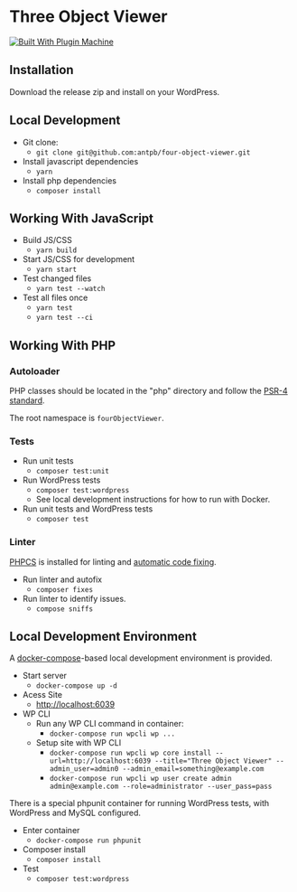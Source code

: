# Three Object Viewer

[![Built With Plugin Machine](https://img.shields.io/badge/Built%20With-Plugin%20Machine-lightgrey)](https://pluginmachine.com)

## Installation

Download the release zip and install on your WordPress. 


## Local Development

- Git clone:
    - `git clone git@github.com:antpb/four-object-viewer.git`
- Install javascript dependencies
    - `yarn`
- Install php dependencies
    - `composer install`

## Working With JavaScript

- Build JS/CSS
    - `yarn build`
- Start JS/CSS for development
    - `yarn start`
- Test changed files
    - `yarn test --watch`
- Test all files once
    - `yarn test`
    - `yarn test --ci`


## Working With PHP

### Autoloader

PHP classes should be located in the "php" directory and follow the [PSR-4 standard](https://www.php-fig.org/psr/psr-4/).

The root namespace is `fourObjectViewer`.



### Tests
- Run unit tests
    - `composer test:unit`
- Run WordPress tests
    - `composer test:wordpress`
    - See local development instructions for how to run with Docker.
- Run unit tests and WordPress tests
    - `composer test`

### Linter

[PHPCS](https://github.com/squizlabs/PHP_CodeSniffer) is installed for linting and [automatic code fixing](https://github.com/squizlabs/PHP_CodeSniffer/wiki/Fixing-Errors-Automatically).

- Run linter and autofix
    - `composer fixes`
- Run linter to identify issues.
    - `compose sniffs`

## Local Development Environment

A [docker-compose](https://docs.docker.com/samples/wordpress/)-based local development environment is provided.

- Start server
    - `docker-compose up -d`
- Acess Site
    - [http://localhost:6039](http://localhost:6039)
- WP CLI
    - Run any WP CLI command in container:
        - `docker-compose run wpcli wp ...`
    - Setup site with WP CLI
        - `docker-compose run wpcli wp core install --url=http://localhost:6039 --title="Three Object Viewer" --admin_user=admin0 --admin_email=something@example.com`
        - `docker-compose run wpcli wp user create admin admin@example.com --role=administrator --user_pass=pass`


There is a special phpunit container for running WordPress tests, with WordPress and MySQL configured.

- Enter container
    - `docker-compose run phpunit`
- Composer install
    - `composer install`
- Test
    - `composer test:wordpress`

